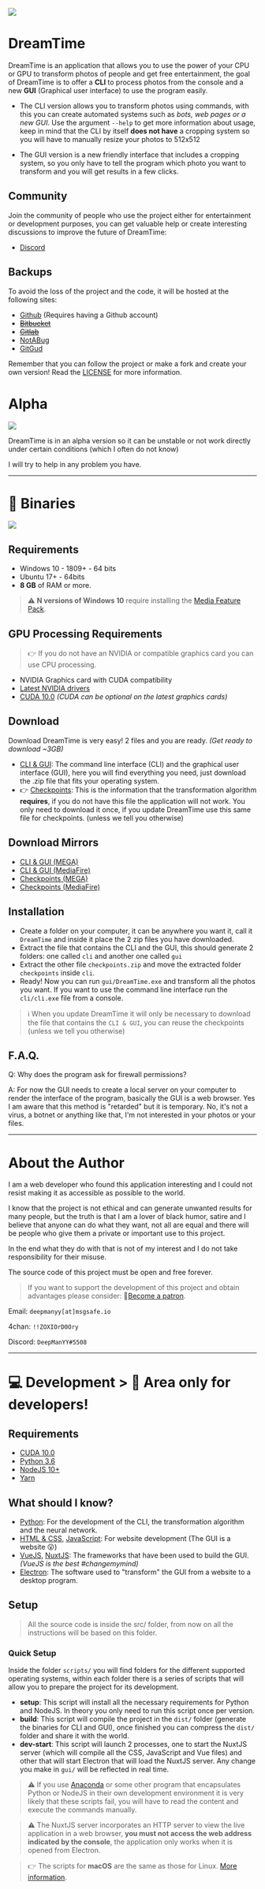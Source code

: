 ![](assets/dream-time.png)

# DreamTime

DreamTime is an application that allows you to use the power of your CPU or GPU to transform photos of people and get free entertainment, the goal of DreamTime is to offer a **CLI** to process photos from the console and a new **GUI** (Graphical user interface) to use the program easily.

- The CLI version allows you to transform photos using commands, with this you can create automated systems such as _bots, web pages or a new GUI_. Use the argument `--help` to get more information about usage, keep in mind that the CLI by itself **does not have** a cropping system so you will have to manually resize your photos to 512x512

- The GUI version is a new friendly interface that includes a cropping system, so you only have to tell the program which photo you want to transform and you will get results in a few clicks.

## Community

Join the community of people who use the project either for entertainment or development purposes, you can get valuable help or create interesting discussions to improve the future of DreamTime:

- [Discord](http://bit.ly/32nnbdb)

## Backups

To avoid the loss of the project and the code, it will be hosted at the following sites:

- [Github](http://bit.ly/2GfuzxM) (Requires having a Github account)
- ~~[Bitbucket](https://bitbucket.org/deepmanyy/easydeepnude/src)~~
- ~~[Gitlab](https://gitlab.com/deepmanyy/easydeepnude)~~
- [NotABug](http://bit.ly/2LrezwX)
- [GitGud](http://bit.ly/2LRZyDM)

Remember that you can follow the project or make a fork and create your own version! Read the [LICENSE](LICENSE.md) for more information.

# Alpha

![](https://i.imgur.com/LZo61bq.jpg)

DreamTime is in an alpha version so it can be unstable or not work directly under certain conditions (which I often do not know)

I will try to help in any problem you have.

---

# 💜 Binaries

![](https://i.imgur.com/BS8EswI.png)

## Requirements

- Windows 10 - 1809+ - 64 bits
- Ubuntu 17+ - 64bits
- **8 GB** of RAM or more.

> ⚠ **N versions of Windows 10** require installing the [Media Feature Pack](https://www.microsoft.com/en-us/software-download/mediafeaturepack).


## GPU Processing Requirements

> 👉 If you do not have an NVIDIA or compatible graphics card you can use CPU processing.

- NVIDIA Graphics card with CUDA compatibility
- [Latest NVIDIA drivers](https://www.nvidia.com/Download/index.aspx)
- [CUDA 10.0](https://developer.nvidia.com/cuda-10.0-download-archive) *(CUDA can be optional on the latest graphics cards)*

## Download

Download DreamTime is very easy! 2 files and you are ready. *(Get ready to download ~3GB)*

- [CLI & GUI](http://bit.ly/2Gcr9LU): The command line interface (CLI) and the graphical user interface (GUI), here you will find everything you need, just download the .zip file that fits your operating system.
- 👉 [Checkpoints](http://bit.ly/2JBP88o): This is the information that the transformation algorithm **requires**, if you do not have this file the application will not work. You only need to download it once, if you update DreamTime use this same file for checkpoints. (unless we tell you otherwise)

## Download Mirrors

- [CLI & GUI (MEGA)](http://bit.ly/2YQAEI1)
- [CLI & GUI (MediaFire)](http://bit.ly/2YQAHnb)
- [Checkpoints (MEGA)](http://bit.ly/30GiSbh)
- [Checkpoints (MediaFire)](http://bit.ly/2Y0V6sO)

## Installation

- Create a folder on your computer, it can be anywhere you want it, call it `DreamTime` and inside it place the 2 zip files you have downloaded.
- Extract the file that contains the CLI and the GUI, this should generate 2 folders: one called `cli` and another one called `gui`
- Extract the other file `checkpoints.zip` and move the extracted folder `checkpoints` inside `cli`.
- Ready! Now you can run `gui/DreamTime.exe` and transform all the photos you want. If you want to use the command line interface run the `cli/cli.exe` file from a console.

> ℹ When you update DreamTime it will only be necessary to download the file that contains the `CLI & GUI`, you can reuse the checkpoints (unless we tell you otherwise)


## F.A.Q.

Q: Why does the program ask for firewall permissions?

A: For now the GUI needs to create a local server on your computer to render the interface of the program, basically the GUI is a web browser. Yes I am aware that this method is "retarded" but it is temporary. No, it's not a virus, a botnet or anything like that, I'm not interested in your photos or your files.

---

# About the Author

I am a web developer who found this application interesting and I could not resist making it as accessible as possible to the world.

I know that the project is not ethical and can generate unwanted results for many people, but the truth is that I am a lover of black humor, satire and I believe that anyone can do what they want, not all are equal and there will be people who give them a private or important use to this project.

In the end what they do with that is not of my interest and I do not take responsibility for their misuse.

The source code of this project must be open and free forever.

> If you want to support the development of this project and obtain advantages please consider: 💖[Become a patron](http://bit.ly/2Y7Wqd8).

Email: `deepmanyy[at]msgsafe.io`

4chan: `!!ZOXIOrD0Ory`

Discord: `DeepManYY#5508`

---

# 💻 Development > 🚧 Area only for developers!

## Requirements

- [CUDA 10.0](https://developer.nvidia.com/cuda-10.0-download-archive)
- [Python 3.6](https://www.python.org/downloads/release/python-368/)
- [NodeJS 10+](https://nodejs.org/en/)
- [Yarn](https://yarnpkg.com/en/docs/install)

## What should I know?

- [Python](https://www.codecademy.com/catalog/language/python): For the development of the CLI, the transformation algorithm and the neural network.
- [HTML & CSS](https://www.codecademy.com/catalog/language/html-css), [JavaScript](https://www.codecademy.com/catalog/language/javascript): For website development (The GUI is a website 😮)
- [VueJS](https://vuejs.org/), [NuxtJS](https://nuxtjs.org/): The frameworks that have been used to build the GUI. _(VueJS is the best #changemymind)_
- [Electron](https://electronjs.org/): The software used to "transform" the GUI from a website to a desktop program.

## Setup


> All the source code is inside the src/ folder, from now on all the instructions will be based on this folder.

### Quick Setup

Inside the folder `scripts/` you will find folders for the different supported operating systems, within each folder there is a series of scripts that will allow you to prepare the project for its development.

- **setup**: This script will install all the necessary requirements for Python and NodeJS. In theory you only need to run this script once per version.
- **build**: This script will compile the project in the `dist/` folder (generate the binaries for CLI and GUI), once finished you can compress the `dist/` folder and share it with the world.
- **dev-start**: This script will launch 2 processes, one to start the NuxtJS server (which will compile all the CSS, JavaScript and Vue files) and other that will start Electron that will load the NuxtJS server. Any change you make in `gui/` will be reflected in real time.

> ⚠ If you use [Anaconda](https://www.anaconda.com/) or some other program that encapsulates Python or NodeJS in their own development environment it is very likely that these scripts fail, you will have to read the content and execute the commands manually.

> ⚠ The NuxtJS server incorporates an HTTP server to view the live application in a web browser, **you must not access the web address indicated by the console**, the application only works when it is opened from Electron.

> 👉 The scripts for **macOS** are the same as those for Linux. [More information](src/scripts/mac/README.md).
